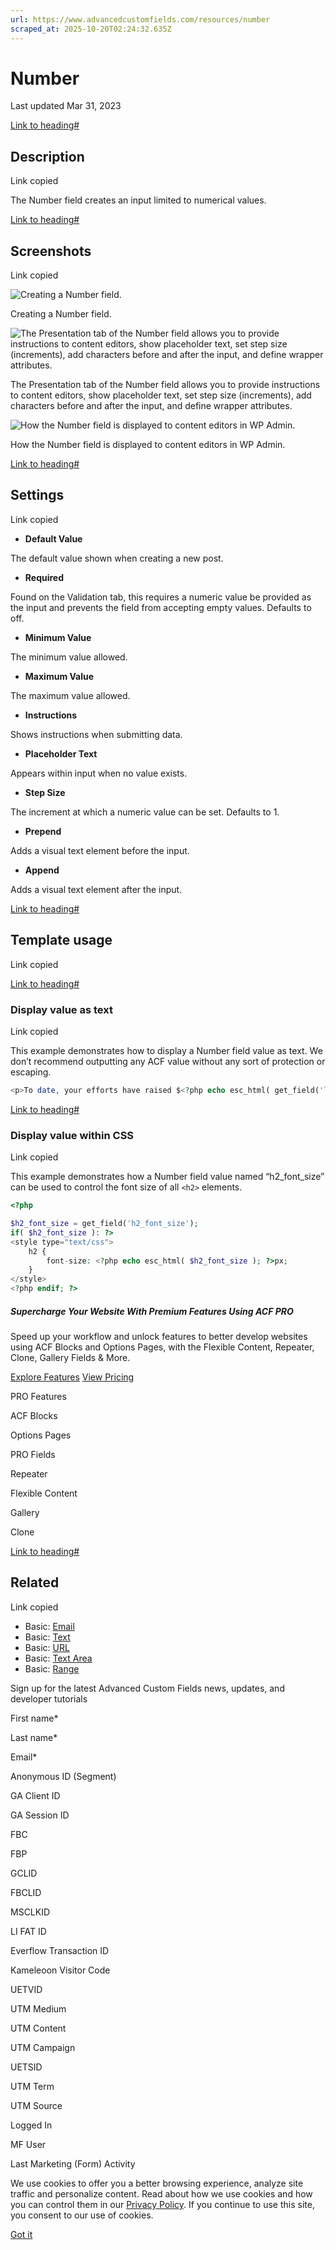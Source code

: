 ```yaml
---
url: https://www.advancedcustomfields.com/resources/number
scraped_at: 2025-10-20T02:24:32.635Z
---
```


# Number

Last updated Mar 31, 2023

[Link to heading#](https://www.advancedcustomfields.com/resources/number/#description)

## Description

Link copied

The Number field creates an input limited to numerical values.

[Link to heading#](https://www.advancedcustomfields.com/resources/number/#screenshots)

## Screenshots

Link copied

![Creating a Number field. ](https://www.advancedcustomfields.com/wp-content/uploads/2023/03/Creating-a-Number-Field.png)

Creating a Number field.

![The Presentation tab of the Number field allows you to provide instructions to content editors, show placeholder text, set step size (increments), add characters before and after the input, and define wrapper attributes. ](https://www.advancedcustomfields.com/wp-content/uploads/2023/03/Number-Field-Presentation-Layer.png)

The Presentation tab of the Number field allows you to provide instructions to content editors, show placeholder text, set step size (increments), add characters before and after the input, and define wrapper attributes.

![How the Number field is displayed to content editors in WP Admin.](https://www.advancedcustomfields.com/wp-content/uploads/2023/03/Number-Field-for-Content-Editors.png)

How the Number field is displayed to content editors in WP Admin.

[Link to heading#](https://www.advancedcustomfields.com/resources/number/#settings)

## Settings

Link copied

- **Default Value**


The default value shown when creating a new post.

- **Required**


Found on the Validation tab, this requires a numeric value be provided as the input and prevents the field from accepting empty values. Defaults to off.

- **Minimum Value**


The minimum value allowed.

- **Maximum Value**


The maximum value allowed.

- **Instructions**


Shows instructions when submitting data.

- **Placeholder Text**


Appears within input when no value exists.

- **Step Size**


The increment at which a numeric value can be set. Defaults to 1.

- **Prepend**


Adds a visual text element before the input.

- **Append**


Adds a visual text element after the input.


[Link to heading#](https://www.advancedcustomfields.com/resources/number/#template-usage)

## Template usage

Link copied

[Link to heading#](https://www.advancedcustomfields.com/resources/number/#display-value-as-text)

### Display value as text

Link copied

This example demonstrates how to display a Number field value as text. We don’t recommend outputting any ACF value without any sort of protection or escaping.

```php
<p>To date, your efforts have raised $<?php echo esc_html( get_field('latest_total') ); ?>!</p>
```

[Link to heading#](https://www.advancedcustomfields.com/resources/number/#display-value-within-css)

### Display value within CSS

Link copied

This example demonstrates how a Number field value named “h2\_font\_size” can be used to control the font size of all `<h2>` elements.

```php
<?php

$h2_font_size = get_field('h2_font_size');
if( $h2_font_size ): ?>
<style type="text/css">
    h2 {
        font-size: <?php echo esc_html( $h2_font_size ); ?>px;
    }
</style>
<?php endif; ?>
```

##### Supercharge Your Website With Premium Features Using ACF PRO

Speed up your workflow and unlock features to better develop websites using ACF Blocks and Options Pages, with the Flexible Content, Repeater,
Clone, Gallery Fields & More.


[Explore Features](https://www.advancedcustomfields.com/pro/) [View Pricing](https://www.advancedcustomfields.com/pro/#pricing-table/)

PRO Features

ACF Blocks

Options Pages

PRO Fields

Repeater

Flexible Content

Gallery

Clone

[Link to heading#](https://www.advancedcustomfields.com/resources/number/#related)

## Related

Link copied

- Basic: [Email](https://www.advancedcustomfields.com/resources/email/)
- Basic: [Text](https://www.advancedcustomfields.com/resources/text/)
- Basic: [URL](https://www.advancedcustomfields.com/resources/url/)
- Basic: [Text Area](https://www.advancedcustomfields.com/resources/textarea/)
- Basic: [Range](https://www.advancedcustomfields.com/resources/range/)

Sign up for the latest Advanced Custom Fields news, updates, and developer tutorials

First name\*

Last name\*

Email\*

Anonymous ID (Segment)

GA Client ID

GA Session ID

FBC

FBP

GCLID

FBCLID

MSCLKID

LI FAT ID

Everflow Transaction ID

Kameleoon Visitor Code

UETVID

UTM Medium

UTM Content

UTM Campaign

UETSID

UTM Term

UTM Source

Logged In

MF User

Last Marketing (Form) Activity

We use cookies to offer you a better browsing experience, analyze site traffic and personalize content. Read about how we use cookies and how you can control them in our [Privacy Policy](https://wpengine.com/legal/privacy/). If you continue to use this site, you consent to our use of cookies.

[Got it](https://www.advancedcustomfields.com/resources/number/#)
